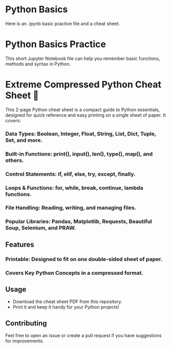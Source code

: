 # Python Basics
Here is an .ipynb basic practive file and a cheat sheet. 

# Python Basics Practice
This short Jupyter Notebook file can help you remember basic functions, methods and syntax in Python.

# Extreme Compressed Python Cheat Sheet 🐍
This 2-page Python cheat sheet is a compact guide to Python essentials, designed for quick reference and easy printing on a single sheet of paper. It covers:

### Data Types: Boolean, Integer, Float, String, List, Dict, Tuple, Set, and more.
### Built-in Functions: print(), input(), len(), type(), map(), and others.
### Control Statements: if, elif, else, try, except, finally.
### Loops & Functions: for, while, break, continue, lambda functions.
### File Handling: Reading, writing, and managing files.
### Popular Libraries: Pandas, Matplotlib, Requests, Beautiful Soup, Selenium, and PRAW.

## Features
### Printable: Designed to fit on one double-sided sheet of paper.
### Covers Key Python Concepts in a compressed format.

## Usage
- Download the cheat sheet PDF from this repository.
- Print it and keep it handy for your Python projects!

## Contributing
Feel free to open an issue or create a pull request if you have suggestions for improvements.
